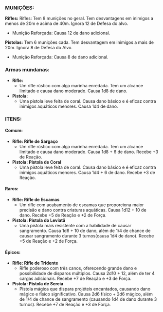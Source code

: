 ### MUNIÇÕES:

**Rifles:** Rifles: Tem 8 munições no geral. Tem desvantagens em inimigos a menos de 20m e acima de 40m. Ignora 12 de Defesa do alvo.
- Munição Reforçada: Causa 12 de dano adicional.

**Pistolas:** Tem 6 munições cada. Tem desvantagem em inimigos a mais de 20m. Ignora 8 de Defesa do Alvo.
- Munição Reforçada: Causa 8 de dano adicional.

### Armas mundanas:

- **Rifle:**
    - Um rifle rústico com alga marinha enredada. Tem um alcance limitado e  causa dano moderado. Causa 1d8 de dano.
- **Pistola:**
    - Uma pistola leve feita de coral. Causa dano básico e é eficaz contra inimigos aquáticos menores. Causa 1d4 de dano.

### ITENS:

#### Comum:
- **Rifle: Rifle de Sargaço**
    - Um rifle rústico com alga marinha enredada. Tem um alcance limitado e  causa dano moderado. Causa 1d8 + 6 de dano. Recebe +3 de Reação.
- **Pistola: Pistola de Coral**
    - Uma pistola leve feita de coral. Causa dano básico e é eficaz contra inimigos aquáticos menores. Causa 1d4 + 6 de dano. Recebe +3 de Reação.

#### Raros:
- **Rifle: Rifle de Escamas**
    - Um rifle com acabamento de escamas que proporciona maior precisão e dano contra criaturas aquáticas. Causa 1d12 + 10 de dano. Recebe +5 de Reação e +2 de Força.
- **Pistola: Pistola do Leviatã**
    - Uma pistola mais resistente com a habilidade de causar sangramento. Causa 1d6 + 10 de dano, além de 1/4 de chance de causar sangramento durante 3 turnos(causa 1d4 de dano). Recebe +5 de Reação e +2 de Força.

#### Épicos:
-  **Rifle: Rifle de Tridente**
    - Rifle poderoso com três canos, oferecendo grande dano e possibilidade de disparos múltiplos. Causa 2d10 + 12,  além de ter 4 cargas adicionais. Recebe +7 de Reação e +3 de Força.
- **Pistola: Pistola de Sereia**
    - Pistola mágica que dispara projéteis encantados, causando dano mágico e físico significativo. Causa 2d6 físico + 2d6 mágico,  além de 1/4 de chance de sangramento (causando 1d4 de dano durante 3 turnos). Recebe +7 de Reação e +3 de Força.